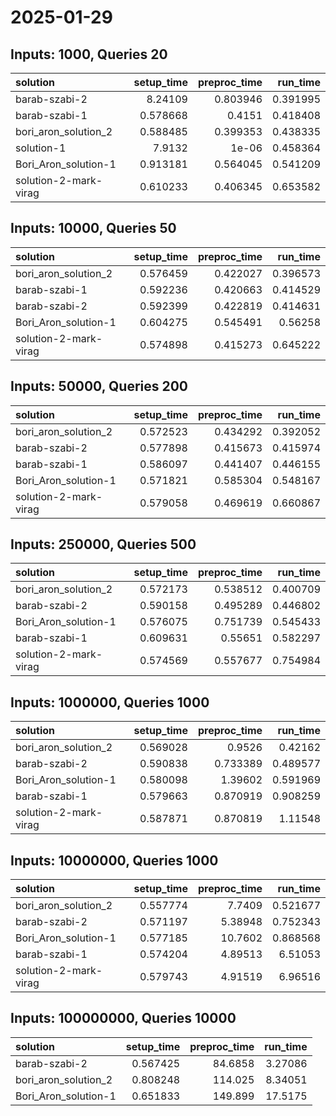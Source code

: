 # 2025-01-29

## Inputs: 1000, Queries 20

| solution              |   setup_time |   preproc_time |   run_time |
|:----------------------|-------------:|---------------:|-----------:|
| barab-szabi-2         |     8.24109  |       0.803946 |   0.391995 |
| barab-szabi-1         |     0.578668 |       0.4151   |   0.418408 |
| bori_aron_solution_2  |     0.588485 |       0.399353 |   0.438335 |
| solution-1            |     7.9132   |       1e-06    |   0.458364 |
| Bori_Aron_solution-1  |     0.913181 |       0.564045 |   0.541209 |
| solution-2-mark-virag |     0.610233 |       0.406345 |   0.653582 |

## Inputs: 10000, Queries 50

| solution              |   setup_time |   preproc_time |   run_time |
|:----------------------|-------------:|---------------:|-----------:|
| bori_aron_solution_2  |     0.576459 |       0.422027 |   0.396573 |
| barab-szabi-1         |     0.592236 |       0.420663 |   0.414529 |
| barab-szabi-2         |     0.592399 |       0.422819 |   0.414631 |
| Bori_Aron_solution-1  |     0.604275 |       0.545491 |   0.56258  |
| solution-2-mark-virag |     0.574898 |       0.415273 |   0.645222 |

## Inputs: 50000, Queries 200

| solution              |   setup_time |   preproc_time |   run_time |
|:----------------------|-------------:|---------------:|-----------:|
| bori_aron_solution_2  |     0.572523 |       0.434292 |   0.392052 |
| barab-szabi-2         |     0.577898 |       0.415673 |   0.415974 |
| barab-szabi-1         |     0.586097 |       0.441407 |   0.446155 |
| Bori_Aron_solution-1  |     0.571821 |       0.585304 |   0.548167 |
| solution-2-mark-virag |     0.579058 |       0.469619 |   0.660867 |

## Inputs: 250000, Queries 500

| solution              |   setup_time |   preproc_time |   run_time |
|:----------------------|-------------:|---------------:|-----------:|
| bori_aron_solution_2  |     0.572173 |       0.538512 |   0.400709 |
| barab-szabi-2         |     0.590158 |       0.495289 |   0.446802 |
| Bori_Aron_solution-1  |     0.576075 |       0.751739 |   0.545433 |
| barab-szabi-1         |     0.609631 |       0.55651  |   0.582297 |
| solution-2-mark-virag |     0.574569 |       0.557677 |   0.754984 |

## Inputs: 1000000, Queries 1000

| solution              |   setup_time |   preproc_time |   run_time |
|:----------------------|-------------:|---------------:|-----------:|
| bori_aron_solution_2  |     0.569028 |       0.9526   |   0.42162  |
| barab-szabi-2         |     0.590838 |       0.733389 |   0.489577 |
| Bori_Aron_solution-1  |     0.580098 |       1.39602  |   0.591969 |
| barab-szabi-1         |     0.579663 |       0.870919 |   0.908259 |
| solution-2-mark-virag |     0.587871 |       0.870819 |   1.11548  |

## Inputs: 10000000, Queries 1000

| solution              |   setup_time |   preproc_time |   run_time |
|:----------------------|-------------:|---------------:|-----------:|
| bori_aron_solution_2  |     0.557774 |        7.7409  |   0.521677 |
| barab-szabi-2         |     0.571197 |        5.38948 |   0.752343 |
| Bori_Aron_solution-1  |     0.577185 |       10.7602  |   0.868568 |
| barab-szabi-1         |     0.574204 |        4.89513 |   6.51053  |
| solution-2-mark-virag |     0.579743 |        4.91519 |   6.96516  |

## Inputs: 100000000, Queries 10000

| solution             |   setup_time |   preproc_time |   run_time |
|:---------------------|-------------:|---------------:|-----------:|
| barab-szabi-2        |     0.567425 |        84.6858 |    3.27086 |
| bori_aron_solution_2 |     0.808248 |       114.025  |    8.34051 |
| Bori_Aron_solution-1 |     0.651833 |       149.899  |   17.5175  |